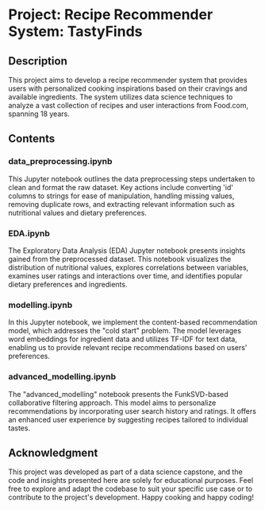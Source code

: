 # Project: Recipe Recommender System: TastyFinds

## Description
This project aims to develop a recipe recommender system that provides users with personalized cooking inspirations based on their cravings and available ingredients. The system utilizes data science techniques to analyze a vast collection of recipes and user interactions from Food.com, spanning 18 years.

## Contents

### data_preprocessing.ipynb
This Jupyter notebook outlines the data preprocessing steps undertaken to clean and format the raw dataset. Key actions include converting 'id' columns to strings for ease of manipulation, handling missing values, removing duplicate rows, and extracting relevant information such as nutritional values and dietary preferences.

### EDA.ipynb
The Exploratory Data Analysis (EDA) Jupyter notebook presents insights gained from the preprocessed dataset. This notebook visualizes the distribution of nutritional values, explores correlations between variables, examines user ratings and interactions over time, and identifies popular dietary preferences and ingredients.

### modelling.ipynb
In this Jupyter notebook, we implement the content-based recommendation model, which addresses the "cold start" problem. The model leverages word embeddings for ingredient data and utilizes TF-IDF for text data, enabling us to provide relevant recipe recommendations based on users' preferences.

### advanced_modelling.ipynb
The "advanced_modelling" notebook presents the FunkSVD-based collaborative filtering approach. This model aims to personalize recommendations by incorporating user search history and ratings. It offers an enhanced user experience by suggesting recipes tailored to individual tastes.

## Acknowledgment
This project was developed as part of a data science capstone, and the code and insights presented here are solely for educational purposes. Feel free to explore and adapt the codebase to suit your specific use case or to contribute to the project's development. Happy cooking and happy coding!
